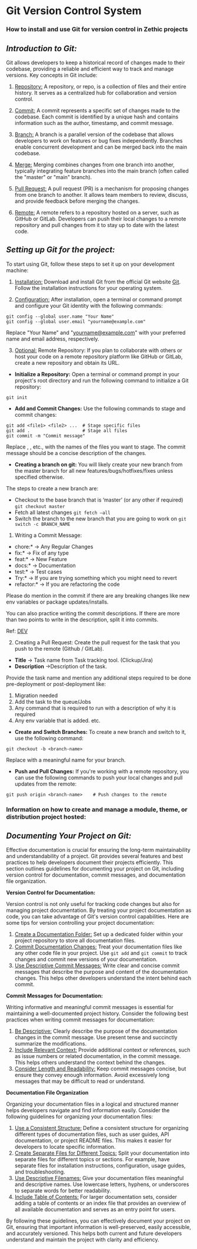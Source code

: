 # Git Version Control System
### How to install and use Git for version control in Zethic projects

## **_Introduction to Git:_**

Git allows developers to keep a historical record of changes made to their codebase, providing a reliable and efficient way to track and manage versions. Key concepts in Git include:

1. <u>Repository:</u> A repository, or repo, is a collection of files and their entire history. It serves as a centralized hub for collaboration and version control.

2. <u>Commit:</u> A commit represents a specific set of changes made to the codebase. Each commit is identified by a unique hash and contains information such as the author, timestamp, and commit message.

3. <u>Branch:</u> A branch is a parallel version of the codebase that allows developers to work on features or bug fixes independently. Branches enable concurrent development and can be merged back into the main codebase.

4. <u>Merge:</u> Merging combines changes from one branch into another, typically integrating feature branches into the main branch (often called the "master" or "main" branch).

5. <u>Pull Request:</u> A pull request (PR) is a mechanism for proposing changes from one branch to another. It allows team members to review, discuss, and provide feedback before merging the changes.

6. <u>Remote:</u> A remote refers to a repository hosted on a server, such as GitHub or GitLab. Developers can push their local changes to a remote repository and pull changes from it to stay up to date with the latest code.

## **_Setting up Git for the project:_**

To start using Git, follow these steps to set it up on your development machine:

1. <u>Installation:</u> Download and install Git from the official Git website [Git](https://git-scm.com/downloads). Follow the installation instructions for your operating system.

2. <u>Configuration:</u> After installation, open a terminal or command prompt and configure your Git identity with the following commands:

```
git config --global user.name "Your Name"
git config --global user.email "yourname@example.com"
```
Replace "Your Name" and "yourname@example.com" with your preferred name and email address, respectively.

3. <u>Optional:</u> Remote Repository: If you plan to collaborate with others or host your code on a remote repository platform like GitHub or GitLab, create a new repository and obtain its URL.

- **Initialize a Repository:** Open a terminal or command prompt in your project's root directory and run the following command to initialize a Git repository:

```
git init
```
- **Add and Commit Changes:** Use the following commands to stage and commit changes:

```
git add <file1> <file2> ...  # Stage specific files
git add .                    # Stage all files
git commit -m "Commit message"
```
Replace <file1>, <file2>, etc., with the names of the files you want to stage. The commit message should be a concise description of the changes.

- **Creating a branch on git:** You will likely create your new branch from the master branch for all new features/bugs/hotfixes/fixes unless specified otherwise.

The steps to create a new branch are:

- Checkout to the base branch that is ‘master’ (or any other if required) ``git checkout master``
- Fetch all latest changes ``git fetch –all``
- Switch the branch to the new branch that you are going to work on ``git switch -c BRANCH_NAME``

1. Writing a Commit Message:
- chore:* -> Any Regular Changes
- fix:* -> Fix of any type
- feat:* -> New Feature
- docs:* -> Documentation
- test:* -> Test cases
- Try:* -> If you are trying something which you might need to revert
- refactor:* -> If you are refactoring the code

Please do mention in the commit if there are any breaking changes like new env variables or package updates/installs.

You can also practice writing the commit descriptions. If there are more than two points to write in the description, split it into commits.

Ref: [DEV](https://dev.to/puritanic/how-are-you-writing-a-commit-message-1ih7)

2. Creating a Pull Request: Create the pull request for the task that you push to the remote (Github / GitLab).

- **Title** -> Task name from Task tracking tool. (Clickup/Jira)
- **Description** ->Description of the task.

Provide the task name and mention any additional steps required to be done pre-deployment or post-deployment like:

1. Migration needed
2. Add the task to the queue/Jobs
3. Any command that is required to run with a description of why it is required
4. Any env variable that is added. etc.


- **Create and Switch Branches:** To create a new branch and switch to it, use the following command:

```
git checkout -b <branch-name>
```
Replace <branch-name> with a meaningful name for your branch.

- **Push and Pull Changes:** If you're working with a remote repository, you can use the following commands to push your local changes and pull updates from the remote:

```
git push origin <branch-name>    # Push changes to the remote
```

### Information on how to create and manage a module, theme, or distribution project hosted:

## **_Documenting Your Project on Git:_**

Effective documentation is crucial for ensuring the long-term maintainability and understandability of a project. Git provides several features and best practices to help developers document their projects efficiently. This section outlines guidelines for documenting your project on Git, including version control for documentation, commit messages, and documentation file organization.

**Version Control for Documentation:**

Version control is not only useful for tracking code changes but also for managing project documentation. By treating your project documentation as code, you can take advantage of Git's version control capabilities. Here are some tips for version controlling your project documentation:

1. <u>Create a Documentation Folder:</u> Set up a dedicated folder within your project repository to store all documentation files.
2. <u>Commit Documentation Changes:</u> Treat your documentation files like any other code file in your project. Use `git add` and `git commit` to track changes and commit new versions of your documentation.
3. <u>Use Descriptive Commit Messages:</u> Write clear and concise commit messages that describe the purpose and content of the documentation changes. This helps other developers understand the intent behind each commit.

**Commit Messages for Documentation:**

Writing informative and meaningful commit messages is essential for maintaining a well-documented project history. Consider the following best practices when writing commit messages for documentation:

1. <u>Be Descriptive:</u> Clearly describe the purpose of the documentation changes in the commit message. Use present tense and succinctly summarize the modifications.
2. <u>Include Relevant Context:</u> Provide additional context or references, such as issue numbers or related documentation, in the commit message. This helps others understand the context behind the changes.
3. <u>Consider Length and Readability:</u> Keep commit messages concise, but ensure they convey enough information. Avoid excessively long messages that may be difficult to read or understand.

**Documentation File Organization**

Organizing your documentation files in a logical and structured manner helps developers navigate and find information easily. Consider the following guidelines for organizing your documentation files:

1. <u>Use a Consistent Structure:</u> Define a consistent structure for organizing different types of documentation files, such as user guides, API documentation, or project README files. This makes it easier for developers to locate specific information.
2. <u>Create Separate Files for Different Topics:</u> Split your documentation into separate files for different topics or sections. For example, have separate files for installation instructions, configuration, usage guides, and troubleshooting.
3. <u>Use Descriptive Filenames:</u> Give your documentation files meaningful and descriptive names. Use lowercase letters, hyphens, or underscores to separate words for better readability.
4. <u>Include Table of Contents:</u> For larger documentation sets, consider adding a table of contents or an index file that provides an overview of all available documentation and serves as an entry point for users.

By following these guidelines, you can effectively document your project on Git, ensuring that important information is well-preserved, easily accessible, and accurately versioned. This helps both current and future developers understand and maintain the project with clarity and efficiency.